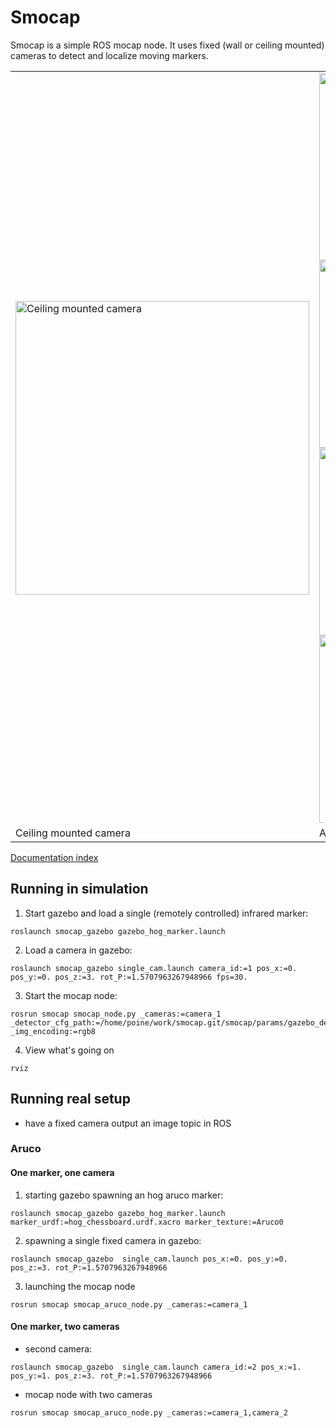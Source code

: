 # Smocap
Smocap is a simple ROS mocap node. It uses fixed (wall or ceiling mounted) cameras to detect and localize moving markers.


<table>
  <tr>
  <td><img src="https://lh4.googleusercontent.com/Krs0lGRR-d27itPQVsvEPa2Y8CNcFzQyiw5EC-Wtf49iDOlMmXB-KBIYJGIUjqpqTskmwMb3jtMZOfQllg9a9MTqbuG-0_z8wcmCDFEqZ-3Tcr5TFOi0-G1rV7gV_cErPMQXAAJG" alt="Ceiling mounted camera" width="470" /></td>
  <td>
<a href="https://youtu.be/rcXm4QCaq64"><img src="http://img.youtube.com/vi/rcXm4QCaq64/0.jpg" width="300" /></a>
<a href="https://youtu.be/X8M0IHWhTcs"><img src="http://img.youtube.com/vi/X8M0IHWhTcs/0.jpg" width="300" /></a>
<a href="https://youtu.be/_u4qhHbuV6Q"><img src="http://img.youtube.com/vi/_u4qhHbuV6Q/0.jpg" width="300" /></a>
<a href="https://youtu.be/LCjn09UPtN0"><img src="http://img.youtube.com/vi/LCjn09UPtN0/0.jpg" width="300" /></a>
  </td>
  </tr>
  <tr>
	<td>Ceiling mounted camera</td> 	
	<td>Action videos</td> 
  </tr>
  </table>

[Documentation index](https://poine.github.io/smocap/)

## Running in simulation

 1.  Start gazebo and load a single (remotely controlled) infrared marker:
```
roslaunch smocap_gazebo gazebo_hog_marker.launch
``` 
 2. Load a camera in gazebo:
```
roslaunch smocap_gazebo single_cam.launch camera_id:=1 pos_x:=0. pos_y:=0. pos_z:=3. rot_P:=1.5707963267948966 fps=30.
 ``` 
 3. Start the mocap node:
``` 
rosrun smocap smocap_node.py _cameras:=camera_1 _detector_cfg_path:=/home/poine/work/smocap.git/smocap/params/gazebo_dettor_cfg.yaml _img_encoding:=rgb8
```
 
 4. View what's going on 
```
rviz
```



## Running real setup

 * have a fixed camera output an image topic in ROS
 








### Aruco


#### One marker, one camera
 1. starting gazebo spawning an hog aruco marker:
```
roslaunch smocap_gazebo gazebo_hog_marker.launch marker_urdf:=hog_chessboard.urdf.xacro marker_texture:=Aruco0
```
 2. spawning a single fixed camera in gazebo:
```
roslaunch smocap_gazebo  single_cam.launch pos_x:=0. pos_y:=0. pos_z:=3. rot_P:=1.5707963267948966
```

 3. launching the mocap node
```
rosrun smocap smocap_aruco_node.py _cameras:=camera_1
```

#### One marker, two cameras
 * second camera:
```
roslaunch smocap_gazebo  single_cam.launch camera_id:=2 pos_x:=1. pos_y:=1. pos_z:=3. rot_P:=1.5707963267948966
```
* mocap node with two cameras
```
rosrun smocap smocap_aruco_node.py _cameras:=camera_1,camera_2
```

